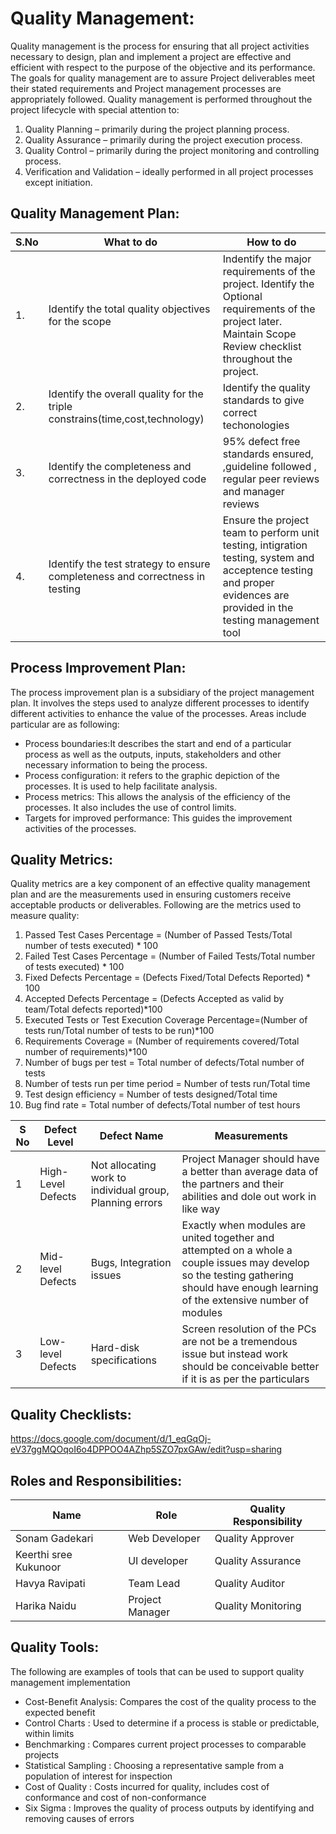 # Quality Management:
Quality management is the process for ensuring that all project activities necessary to design, plan and implement a project are effective and efficient with respect to the purpose of the objective and its performance.
The goals for quality management are to assure Project deliverables meet their stated requirements and Project management processes are appropriately followed.
Quality management is performed throughout the project lifecycle with special attention to:
1.	Quality Planning – primarily during the project planning process.
2.	Quality Assurance  – primarily during the project execution process.
3.	Quality Control  – primarily during the project monitoring and controlling process.
4.	Verification and Validation – ideally performed in all project processes except initiation.

## Quality Management Plan:

S.No|What to do | How to do | 
|---|-----------|-----------|
|1. |Identify the total quality objectives for the scope | Indentify the major requirements of the project. Identify the Optional requirements of the project later. Maintain Scope Review checklist throughout the project. |
|2. |Identify the overall quality for the triple constrains(time,cost,technology) | Identify the quality standards to  give correct techonologies  |
|3. |Identify the completeness and correctness in the deployed code| 95% defect free standards ensured, ,guideline followed , regular peer reviews and manager reviews|
|4. |Identify the test strategy to ensure completeness and correctness in testing|Ensure the project team to perform unit testing, intigration testing, system and acceptence testing and proper evidences are provided in the testing management tool|

## Process Improvement Plan:
 The process improvement plan is a subsidiary of the project management plan. It involves the steps used to analyze different processes to identify different activities to enhance the value of the processes. Areas include particular are as following:
 - Process boundaries:It describes the start and end of a particular process as well as the outputs, inputs, stakeholders and other necessary information to being the process.
- Process configuration: it refers to the graphic depiction of the processes. It is used to help facilitate analysis.
- Process metrics: This allows the analysis of the efficiency of the processes. It also includes the use of control limits.
- Targets for improved performance: This guides the improvement activities of the processes.

## Quality Metrics: 
Quality metrics are a key component of an effective quality management plan and are the measurements used in ensuring customers receive acceptable products or deliverables.
Following are the metrics used to measure quality:
1. Passed Test Cases Percentage = (Number of Passed Tests/Total number of tests executed) * 100 
2. Failed Test Cases Percentage = (Number of Failed Tests/Total number of tests executed) * 100
3. Fixed Defects Percentage = (Defects Fixed/Total Defects Reported) * 100
4. Accepted Defects Percentage = (Defects Accepted as valid by team/Total defects reported)*100
5. Executed Tests or Test Execution Coverage Percentage=(Number of tests run/Total number of tests to be run)*100
6. Requirements Coverage = (Number of requirements covered/Total number of requirements)*100
7. Number of bugs per test = Total number of defects/Total number of tests
8. Number of tests run per time period = Number of tests run/Total time
9. Test design efficiency = Number of tests designed/Total time
10. Bug find rate = Total number of defects/Total number of test hours

| S No | Defect Level       | Defect Name                                | Measurements|
|------|--------------------|--------------------------------------------|-------------|
| 1    | High-Level Defects    | Not allocating work to individual group, Planning errors                           | Project Manager should have a better than average data of the partners and their abilities and dole out work in like way|
| 2    | Mid-level Defects     | Bugs, Integration issues                                      | Exactly when modules are united together and attempted on a whole a couple issues may develop so the testing gathering should have enough learning of the extensive number of modules|                                          
| 3    | Low-level Defects     | Hard-disk specifications                         | Screen resolution of the PCs are not be a tremendous issue but instead work should be conceivable better if it is as per the particulars|

## Quality Checklists:
https://docs.google.com/document/d/1_eqGqOj-eV37ggMQOqoI6o4DPPOO4AZhp5SZO7pxGAw/edit?usp=sharing

## Roles and Responsibilities:

Name | Role | Quality Responsibility |
-----|------|-------|
Sonam Gadekari | Web Developer | Quality Approver |
Keerthi sree Kukunoor| UI developer | Quality Assurance |
Havya Ravipati | Team Lead | Quality Auditor |
Harika Naidu| Project Manager | Quality Monitoring |

## Quality Tools:
The following are examples of tools that can be used to support quality management implementation
- Cost-Benefit Analysis: Compares the cost of the quality process to the expected benefit
- Control Charts : Used to determine if a process is stable or predictable, within limits
- Benchmarking : Compares current project processes to comparable projects 
- Statistical Sampling : Choosing a representative sample from a population of interest for inspection
- Cost of Quality : Costs incurred for quality, includes cost of conformance and cost of non-conformance
- Six Sigma : Improves the quality of process outputs by identifying and removing causes of errors












